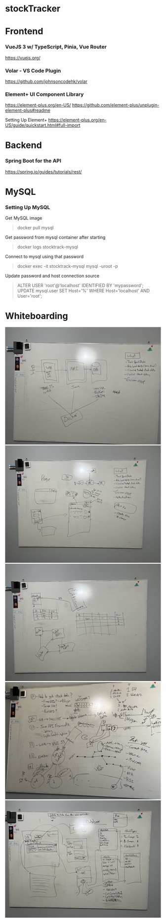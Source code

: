# stockTracker



# Frontend

### VueJS 3 w/ TypeScript, Pinia, Vue Router
https://vuejs.org/ 

### Volar - VS Code Plugin
https://github.com/johnsoncodehk/volar

### Element+ UI Component Library
https://element-plus.org/en-US/
https://github.com/element-plus/unplugin-element-plus#readme

Setting Up Element+
https://element-plus.org/en-US/guide/quickstart.html#full-import



# Backend
### Spring Boot for the API
https://spring.io/guides/tutorials/rest/

# MySQL
### Setting Up MySQL
Get MySQL image
> docker pull mysql

Get password from mysql container after starting
> docker logs stocktrack-mysql

Connect to mysql using that password
> docker exec -it stocktrack-mysql mysql -uroot -p

Update password and host connection source
> ALTER USER 'root'@'localhost' IDENTIFIED BY 'mypassword';
> UPDATE mysql.user SET Host='%' WHERE Host='localhost' AND User='root';


# Whiteboarding
![Pic 1](/whiteboard/IMG_5060.jpg?raw=true)
![Pic 2](/whiteboard/IMG_5061.jpg?raw=true)
![Pic 3](/whiteboard/IMG_5062.jpg?raw=true)
![Pic 4](/whiteboard/IMG_5068.jpg?raw=true)
![Pic 5](/whiteboard/IMG_5069.jpg?raw=true)